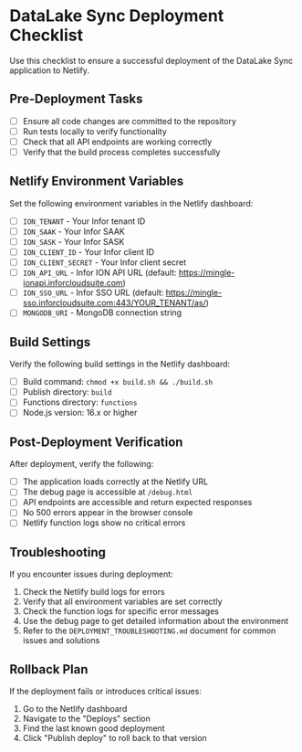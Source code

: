 # DataLake Sync Deployment Checklist

Use this checklist to ensure a successful deployment of the DataLake Sync application to Netlify.

## Pre-Deployment Tasks

- [ ] Ensure all code changes are committed to the repository
- [ ] Run tests locally to verify functionality
- [ ] Check that all API endpoints are working correctly
- [ ] Verify that the build process completes successfully

## Netlify Environment Variables

Set the following environment variables in the Netlify dashboard:

- [ ] `ION_TENANT` - Your Infor tenant ID
- [ ] `ION_SAAK` - Your Infor SAAK
- [ ] `ION_SASK` - Your Infor SASK
- [ ] `ION_CLIENT_ID` - Your Infor client ID
- [ ] `ION_CLIENT_SECRET` - Your Infor client secret
- [ ] `ION_API_URL` - Infor ION API URL (default: https://mingle-ionapi.inforcloudsuite.com)
- [ ] `ION_SSO_URL` - Infor SSO URL (default: https://mingle-sso.inforcloudsuite.com:443/YOUR_TENANT/as/)
- [ ] `MONGODB_URI` - MongoDB connection string

## Build Settings

Verify the following build settings in the Netlify dashboard:

- [ ] Build command: `chmod +x build.sh && ./build.sh`
- [ ] Publish directory: `build`
- [ ] Functions directory: `functions`
- [ ] Node.js version: 16.x or higher

## Post-Deployment Verification

After deployment, verify the following:

- [ ] The application loads correctly at the Netlify URL
- [ ] The debug page is accessible at `/debug.html`
- [ ] API endpoints are accessible and return expected responses
- [ ] No 500 errors appear in the browser console
- [ ] Netlify function logs show no critical errors

## Troubleshooting

If you encounter issues during deployment:

1. Check the Netlify build logs for errors
2. Verify that all environment variables are set correctly
3. Check the function logs for specific error messages
4. Use the debug page to get detailed information about the environment
5. Refer to the `DEPLOYMENT_TROUBLESHOOTING.md` document for common issues and solutions

## Rollback Plan

If the deployment fails or introduces critical issues:

1. Go to the Netlify dashboard
2. Navigate to the "Deploys" section
3. Find the last known good deployment
4. Click "Publish deploy" to roll back to that version
